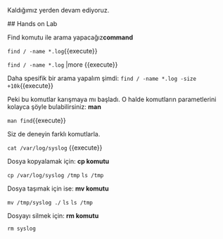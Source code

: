Kaldığımız yerden devam ediyoruz.

## Hands on Lab

Find komutu ile arama yapacağız**command**

`find / -name *.log`{{execute}}

`find / -name *.log` |more {{execute}}

Daha spesifik bir arama yapalım şimdi:
`find / -name *.log -size +10k`{{execute}}

Peki bu komutlar karışmaya mı başladı. O halde komutların parametlerini kolayca şöyle bulabilirsiniz: **man**

`man find`{{execute}}

Siz de deneyin farklı komutlarla. 

`cat /var/log/syslog` {{execute}}

Dosya kopyalamak için: **cp komutu**

`cp /var/log/syslog /tmp`
`ls /tmp`

Dosya taşımak için ise: **mv komutu**

`mv /tmp/syslog ./`
`ls`
`ls /tmp`

Dosyayı silmek için: **rm komutu**

`rm syslog`

